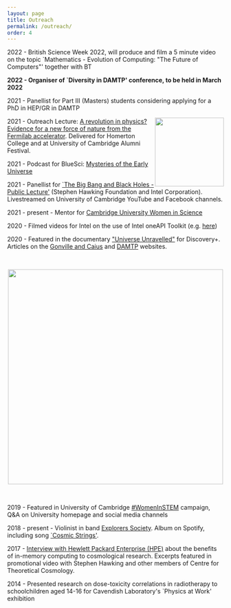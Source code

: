 ```yaml
---
layout: page
title: Outreach
permalink: /outreach/
order: 4
---
```


2022 - British Science Week 2022, will produce and film a 5 minute video on the topic `Mathematics - Evolution of Computing: "The Future of Computers"' together with BT

**2022 - Organiser of `Diversity in DAMTP' conference, to be held in March 2022**

2021 - Panellist for Part III (Masters) students considering applying for a PhD in HEP/GR in DAMTP

<img src="https://amelialdrew.github.io/outreach/Mysteries.png" width="160" style="float:right">

2021 - Outreach Lecture: [A revolution in physics? Evidence for a new force of nature from the Fermilab accelerator](https://www.youtube.com/watch?v=Th5UfKpJk3w). Delivered for Homerton College and at University of Cambridge Alumni Festival.

2021 - Podcast for BlueSci: [Mysteries of the Early Universe](https://anchor.fm/bluesci-podcast/episodes/Mysteries-of-the-early-universe–with-Amelia-Drew-eq5lu9)

2021 - Panellist for [`The Big Bang and Black Holes - Public Lecture'](https://youtu.be/LQ5lHKm7c8M?t=11860) (Stephen Hawking Foundation and Intel Corporation). Livestreamed on University of Cambridge YouTube and Facebook channels.

2021 - present - Mentor for [Cambridge University Women in Science](https://www.camwis.co.uk/)

2020 - Filmed videos for Intel on the use of Intel oneAPI Toolkit (e.g. [here](https://www.facebook.com/IntelDevTools/videos/hear-how-amelia-drew-at-homerton-college-cambridge-and-her-team-of-developers-us/131244772495211/))

2020 - Featured in the documentary ["Universe Unravelled"](https://www.discoveryplus.co.uk/show/universe-unravelled-with-the-stephen-hawking-centre) for Discovery+. Articles on the [Gonville and Caius](https://www.cai.cam.ac.uk/news/universe-unravelled-researchers-stephen-hawking-centre-including-caian-amelia-drew-explain) and [DAMTP](http://www.ctc.cam.ac.uk/news/01Discovery.php) websites.

<br/>

<p align="center">
  <img src="https://amelialdrew.github.io/outreach/Screenshot.png" width="500">
</p>

<br/>

2019 - Featured in University of Cambridge [#WomenInSTEM](https://www.cam.ac.uk/research/news/women-in-stem-amelia-drew) campaign, Q&A on University homepage and social media channels

2018 - present - Violinist in band [Explorers Society](https://open.spotify.com/artist/67Pelf7ypMEK2FAS15FmQ7). Album on Spotify, including song [`Cosmic Strings'](https://open.spotify.com/track/4E1leKQUmFyEz2aRpRqhC2?si=97b516cd4a674d83).

2017 - [Interview with Hewlett Packard Enterprise (HPE)](https://www.youtube.com/watch?v=MgGhfuxUc44) about the benefits of in-memory computing to cosmological research. Excerpts featured in promotional video with Stephen Hawking and other members of Centre for Theoretical Cosmology.

2014 - Presented research on dose-toxicity correlations in radiotherapy to schoolchildren aged 14-16 for Cavendish Laboratory's `Physics at Work' exhibition